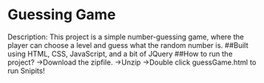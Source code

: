 # Guessing Game
Description: This project is a simple number-guessing game, where the player can choose a level and guess what the random number is.
##Built using
HTML, CSS, JavaScript, and a bit of JQuery
##How to run the project?
->Download the zipfile.
->Unzip 
->Double click guessGame.html to run
Snipits!
